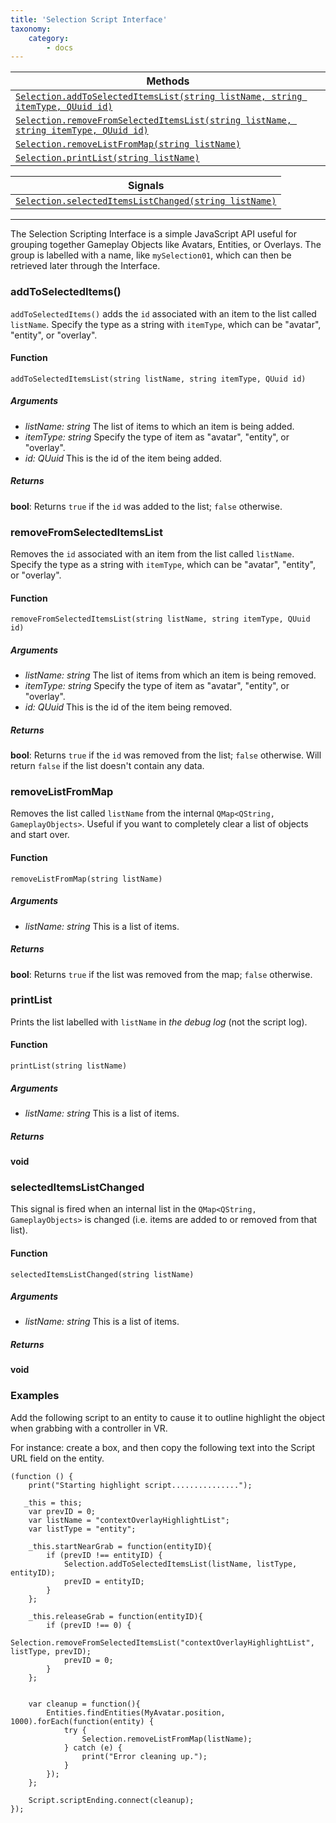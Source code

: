 ```yaml
---
title: 'Selection Script Interface'
taxonomy:
    category:
        - docs
---
```




| Methods                                  |
| ---------------------------------------- |
| [`Selection.addToSelectedItemsList(string listName, string itemType, QUuid id)`](#m1) |
| [`Selection.removeFromSelectedItemsList(string listName, string itemType, QUuid id)`](#m2) |
| [`Selection.removeListFromMap(string listName)`](#m3) |
| [`Selection.printList(string listName)`](#m4)     |


| Signals                                  |
| ---------------------------------------- |
| [`Selection.selectedItemsListChanged(string listName)`](#s1)|

---

The Selection Scripting Interface is a simple JavaScript API useful for grouping together Gameplay Objects like Avatars, Entities, or Overlays. The group is labelled with a name, like `mySelection01`, which can then be retrieved later through the Interface.

### addToSelectedItems() <a id="m1"></a>

`addToSelectedItems()` adds the `id` associated with an item to the list called `listName`. Specify the type as a string with `itemType`, which can be "avatar", "entity", or "overlay".

#### Function

`addToSelectedItemsList(string listName, string itemType, QUuid id)`

##### Arguments

- *listName: string* The list of items to which an item is being added.
- *itemType: string* Specify the type of item as "avatar", "entity", or "overlay".
- *id: QUuid* This is the id of the item being added. 

 ##### Returns

**bool**: Returns `true` if the `id` was added to the list; `false` otherwise.





### removeFromSelectedItemsList <a id="m2"></a>

Removes the `id` associated with an item from the list called `listName`. Specify the type as a string with `itemType`, which can be "avatar", "entity", or "overlay".

#### Function

`removeFromSelectedItemsList(string listName, string itemType, QUuid id)`

##### Arguments

- *listName: string* The list of items from which an item is being removed. 
- *itemType: string* Specify the type of item as "avatar", "entity", or "overlay".
- *id: QUuid* This is the id of the item being removed. 

##### Returns

**bool**: Returns `true` if the `id` was removed from the list; `false` otherwise. Will return `false` if the list doesn't contain any data.





### removeListFromMap <a id="m3"></a>

Removes the list called `listName` from the internal `QMap<QString, GameplayObjects>`. Useful if you want to completely clear a list of objects and start over.

#### Function

`removeListFromMap(string listName)`

##### Arguments

- *listName: string*  This is a list of items. 

##### Returns

**bool**: Returns `true` if the list was removed from the map; `false` otherwise.





### printList <a id="m4"></a>

Prints the list labelled with `listName` in *the debug log* (not the script log).

#### Function

`printList(string listName)`

##### Arguments

- *listName: string* This is a list of items. 

##### Returns

**void**





### selectedItemsListChanged <a id="s1"></a> 

This signal is fired when an internal list in the `QMap<QString, GameplayObjects>` is changed (i.e. items are added to or removed from that list).

#### Function

`selectedItemsListChanged(string listName)`

##### Arguments

- *listName: string* This is a list of items. 

##### Returns

**void**

### Examples

Add the following script to an entity to cause it to outline highlight the object when grabbing with a controller in VR.

For instance: create a box, and then copy the following text into the Script URL field on the entity.

```
(function () {
    print("Starting highlight script...............");
   
   _this = this;
    var prevID = 0;
    var listName = "contextOverlayHighlightList";
    var listType = "entity";

    _this.startNearGrab = function(entityID){
        if (prevID !== entityID) {
            Selection.addToSelectedItemsList(listName, listType, entityID);
            prevID = entityID;
        }
    };
    
    _this.releaseGrab = function(entityID){
        if (prevID !== 0) {
            Selection.removeFromSelectedItemsList("contextOverlayHighlightList", listType, prevID);
            prevID = 0;
        }
    };


    var cleanup = function(){
        Entities.findEntities(MyAvatar.position, 1000).forEach(function(entity) {
            try {
                Selection.removeListFromMap(listName);
            } catch (e) {
                print("Error cleaning up.");
            }
        }); 
    };

    Script.scriptEnding.connect(cleanup);
});
```
